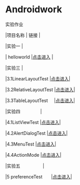 # Androidwork
实验作业  

|项目名称              |           链接         |  

|实验一                 |                        

| helloworld            |[点击进入](https://github.com/rushhito/newworld) |  

|实验三                |

|3.1LinearLayoutTest    |[点击进入](https://github.com/rushhito/Androidwork/tree/master/lab3_LayoutTest/LinearLayoutTest)|

|3.2RelativeLayoutTest  |[点击进入](https://github.com/rushhito/Androidwork/tree/master/lab3_LayoutTest/RelativeLayoutTest)|  

|3.3TableLayoutTest     |[点击进入](https://github.com/rushhito/Androidwork/tree/master/lab3_LayoutTest/TableLayoutTest)|  

|实验四                |  

|4.1ListViewTest        |[点击进入](https://github.com/rushhito/Androidwork/tree/master/lab4_UI/ListView)|  

|4.2AlertDialogTest     |[点击进入](https://github.com/rushhito/Androidwork/tree/master/lab4_UI/AlertDialog)|  

|4.3MenuTest            |[点击进入](https://github.com/rushhito/Androidwork/tree/master/lab4_UI/MenuTest)|  

|4.4ActionMode          |[点击进入](https://github.com/rushhito/Androidwork/tree/master/lab4_UI/ActionModeTest)|  

|实验五                  |  

|5 preferenceTest       |[点击进入](https://github.com/rushhito/Androidwork/tree/master/lab5_preference/PrefereceFragmentTest)|  


